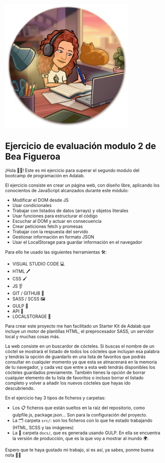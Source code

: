 ![Bea|4%](./docs/assets/images/studying2.png)

# Ejercicio de evaluación modulo 2 de Bea Figueroa

¡Hola 👋🏽! Este es mi ejercicio para superar el segundo modulo del bootcamp de programación en Adalab.

El ejercicio consiste en crear un página web, con diseño libre, aplicando los conocientos de JavaScript alcanzados durante este módulo:

- Modificar el DOM desde JS
- Usar condicionales
- Trabajar con listados de datos (arrays) y objetos literales
- Usar funciones para estructurar el código
- Escuchar al DOM y actuar en consecuencia
- Crear peticiones fetch y promesas
- Trabajar con la respuesta del servido
- Gestionar información en formato JSON
- Usar el LocalStorage para guardar información en el navegador

Para ello he usado las siguientes herramientas 🛠️:

- VISUAL STUDIO CODE 💻
- HTML 🖊️
- CSS 🖌️
- JS 👂
- GIT / GITHUB 🌳
- SASS / SCSS 🖼️
- GULP 🤖
- API 🔎
- LOCALSTORAGE 💾

Para crear este proyecto me han facilitado un Starter Kit de Adalab que incluye un motor de plantillas HTML, el preprocesador SASS, un servidor local y muchas cosas más.

La web consiste en un buscardor de cócteles. Si buscas el nombre de un cóctel se mostrará el listado de todos los cócteles que incluyan esa palabra y tendrás la opción de guardarlo en una lista de favoritos que podrás consultar en cualquier momento ya que esta se almacenará en la memoria de tu navegador, y cada vez que entre a esta web tendrás disponibles los cócteles guardados previamente. También tienes la opción de borrar cualquier elemento de tu lista de favoritos o incluso borrar el listado completo y volver a añadir los nuevos cócteles que hayas ido descubriendo.

En el ejercicio hay 3 tipos de ficheros y carpetas:

- Los 📋 ficheros que están sueltos en la raíz del repositorio, como gulpfile.js, package.json... Son para la configuración del proyecto.
- La 🗂️ carpeta `src/`: son los ficheros con lo que he estado trabajando (HTML, SCSS y las imágenes)
- La 📂 carpeta `docs/`, que es generada usando GULP. En ella se encuentra la versión de producción, que es la que voy a mostrar al mundo 🌍.

Espero que te haya gustado mi trabajo, si es así, ya sabes, ponme buena nota 💯😉
